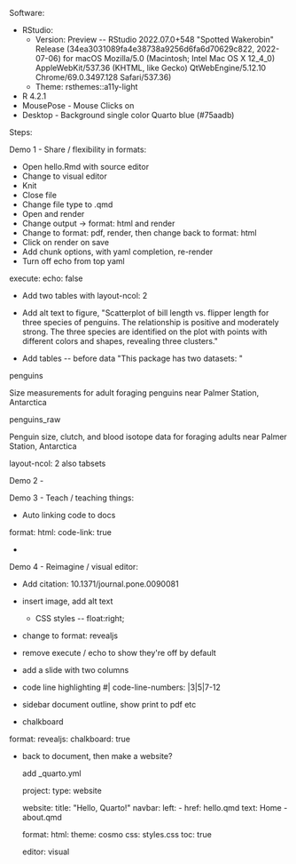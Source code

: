 Software:

- RStudio: 
  - Version: Preview -- RStudio 2022.07.0+548 "Spotted Wakerobin" Release (34ea3031089fa4e38738a9256d6fa6d70629c822, 2022-07-06) for macOS Mozilla/5.0 (Macintosh; Intel Mac OS X 12_4_0) AppleWebKit/537.36 (KHTML, like Gecko) QtWebEngine/5.12.10 Chrome/69.0.3497.128 Safari/537.36)
  - Theme: rsthemes::a11y-light
- R 4.2.1
- MousePose - Mouse Clicks on
- Desktop - Background single color Quarto blue (#75aadb)

Steps:

Demo 1 - Share / flexibility in formats:

- Open hello.Rmd with source editor
- Change to visual editor
- Knit
- Close file
- Change file type to .qmd
- Open and render
- Change output -> format: html and render
- Change to format: pdf, render, then change back to format: html
- Click on render on save
- Add chunk options, with yaml completion, re-render
- Turn off echo from top yaml

execute:
    echo: false

- Add two tables with layout-ncol: 2

- Add alt text to figure, "Scatterplot of bill length vs. flipper length for three species of penguins. The relationship is positive and moderately strong. The three species are identified on the plot with points with different colors and shapes, revealing three clusters."

- Add tables -- before data "This package has two datasets: "

penguins

Size measurements for adult foraging penguins near Palmer Station, Antarctica

penguins_raw

Penguin size, clutch, and blood isotope data for foraging adults near Palmer Station, Antarctica

layout-ncol: 2
also tabsets


Demo 2 -

Demo 3 - Teach / teaching things:

- Auto linking code to docs

format: 
  html:
    code-link: true

- 

Demo 4 - Reimagine / visual editor:

- Add citation: 10.1371/journal.pone.0090081
- insert image, add alt text
  - CSS styles -- float:right;








- change to format: revealjs
- remove execute / echo to show they're off by default
- add a slide with two columns

- code line highlighting
	#| code-line-numbers: |3|5|7-12

- sidebar document outline, show print to pdf etc

- chalkboard

format: 
  revealjs:
    chalkboard: true

- back to document, then make a website?

  add _quarto.yml

  project:
    type: website
  
  website:
    title: "Hello, Quarto!"
    navbar:
      left:
        - href: hello.qmd
          text: Home
        - about.qmd
  
  format:
    html:
      theme: cosmo
      css: styles.css
      toc: true
  
  editor: visual